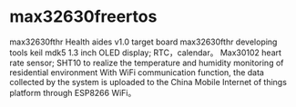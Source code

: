 # max32630freertos
max32630fthr Health aides 
v1.0 
target board max32630fthr 
developing tools keil mdk5
1.3 inch OLED display;
RTC，calendar。
Max30102 heart rate sensor; 
SHT10 to realize the temperature and humidity monitoring of residential environment 
With WiFi communication function, the data collected by the system is uploaded to the China Mobile Internet of things platform through ESP8266 WiFi。
